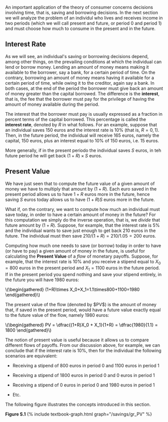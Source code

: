 


An important application of the theory of consumer concerns decisions involving time, that is, saving and borrowing decisions. In the next section we will analyze the problem of an individul who lives and receives income in two periods (which we will call present and future, or period 0 and period 1) and must choose how much to consume in the present and in the future.



<h2 id="SUBSEC_R">Interest Rate</h2>

As we will see, an individual's saving or borrowing decisions depend, among other things, on the prevailing conditions at which the individual can lend or borrow money. Lending an amount of money means making it available to the borrower, say a bank, for a certain period of time. On the contrary, borrowing an amount of money means having it available for a certain period of time, while owing it to the creditor, again say a bank. In both cases, at the end of the period the borrower must give back an amount of money greater than the capital borrowed. The difference is the <b>interest</b>, that is, the fee that the borrower must pay for the privilege of having the amount of money available during the period. 

The interest that the borrower must pay is usually expressed as a fraction in percent terms of the capital borrowed. This percentage is called the <b>interest rate</b>, denoted by $R$ in what follows. For an example, suppose that an individual saves 150 euros and the interest rate is 10% (that is, $R=0,1$). Then, in the future period, the individual will receive 165 euros, namely the capital, 150 euros, plus an interest equal to 10% of 150 euros, i.e. 15 euros.

More generally, if in the present periodo the individual saves $S$ euros, in teh future period he will get back $(1+R)\times S$ euros.





<h2 id="SUBSEC_PV">Present Value</h2>

We have just seen that to compute the future value of a given amount of money we have to multiply that amount by $(1+R)$. Each euro saved in the present period allows us to have $1+R$ euros more in the future, hence saving $S$ euros today allows us to have $(1+R)S$ euros more in the future.

What if, on the contrary, we want to compute how much an individual must save today, in order to have a certain amount of money in the future? For this computation we simply do the inverse operation, that is, we  <i>divide</i> that future amount by $(1+R)$. Suppose, for example, that the interest rate is 5% and the individual wants to save just enough to get back 210 euros in the future. The individual must then save $210/(1+R)=210/1.05=200$ euros.

Computing how much one needs to save (or borrow) today in order to have (or have to pay) a given amount of money in the future, is useful for calculating the <b>Present Value</b> of a  <i>flow</i> of monetary payoffs. Suppose, for example, that the interest rate is 10% and you receive a stipend equal to $X_0=800$ euros in the present period and $X_1=1100$ euros in the future period. If in the present period you spend nothing and save your stipend entirely, in the future you will have 1980 euros:
<p><span style="color: Black;">
\(\begin{gathered}
(1+R)\times X_0+X_1=1.1\times800+1100=1980
\end{gathered}\)
</span></p>
The present value of the flow (denoted by $PV$) is the amount of money that, if saved in the present period, would have a future value exactly equal to the future value of the flow, namely 1980 euros:

<p><span style="color: Black;">
\(\begin{gathered}
 PV = \dfrac{(1+R)X_0 + X_1}{1+R} = \dfrac{1980}{1.1} = 1800
\end{gathered}\)
</span></p>

The notion of present value is useful because it allows us to compare different flows of payoffs. From our discussion above, for example, we can conclude that if the interest rate is 10%, then for the individual the following scenarios are equivalent:

<ul>
  <li>
    <p>Receiving a stipend of 800 euros in period 0 and 1100 euros in period 1</p>
  </li>
  <li>
    <p>Receiving a stipend of 1800 euros in period 0 and 0 euros in period 1</p>
  </li>
  <li>
    <p>Receiving a stipend of 0 euros in period 0 and 1980 euros in period 1</p>
  </li>
  <li>
    <p>Etc.</p>
  </li>
</ul>

The following figure illustrates the concepts introduced in this section. 




<a id="gr_PV"><strong>Figure S.1</strong></a>
{% include textbook-graph.html graph="/savings/gr_PV" %}
